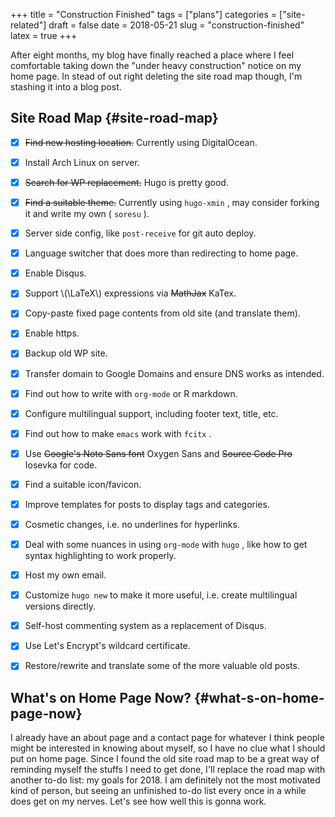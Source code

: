 +++
title = "Construction Finished"
tags = ["plans"]
categories = ["site-related"]
draft = false
date = 2018-05-21
slug = "construction-finished"
latex = true
+++

After eight months, my blog have finally reached a place where I feel comfortable taking down the "under heavy construction" notice on my home page. In stead of out right deleting the site road map though, I'm stashing it into a blog post.


## Site Road Map {#site-road-map}

-   [X] ~~Find new hosting location.~~ Currently using DigitalOcean.
-   [X] Install Arch Linux on server.
-   [X] ~~Search for WP replacement.~~ Hugo is pretty good.
-   [X] ~~Find a suitable theme.~~ Currently using `hugo-xmin` , may consider forking it and write my own ( `soresu` ).
-   [X] Server side config, like `post-receive` for git auto deploy.
-   [X] Language switcher that does more than redirecting to home page.
-   [X] Enable Disqus.
-   [X] Support \\(\LaTeX\\) expressions via ~~MathJax~~ KaTex.
-   [X] Copy-paste fixed page contents from old site (and translate them).
-   [X] Enable https.
-   [X] Backup old WP site.
-   [X] Transfer domain to Google Domains and ensure DNS works as intended.
-   [X] Find out how to write with `org-mode` or R markdown.
-   [X] Configure multilingual support, including footer text, title, etc.
-   [X] Find out how to make `emacs` work with `fcitx` .
-   [X] Use ~~Google's Noto Sans font~~ Oxygen Sans and ~~Source Code Pro~~ Iosevka for code.
-   [X] Find a suitable icon/favicon.
-   [X] Improve templates for posts to display tags and categories.
-   [X] Cosmetic changes, i.e. no underlines for hyperlinks.
-   [X] Deal with some nuances in using `org-mode` with `hugo` , like how to get syntax highlighting to work properly.
-   [X] Host my own email.
-   [X] Customize `hugo new` to make it more useful, i.e. create multilingual versions directly.
-   [X] Self-host commenting system as a replacement of Disqus.
-   [X] Use Let's Encrypt's wildcard certificate.
-   [X] Restore/rewrite and translate some of the more valuable old posts.


## What's on Home Page Now? {#what-s-on-home-page-now}

I already have an about page and a contact page for whatever I think people might be interested in knowing about myself, so I have no clue what I should put on home page. Since I found the old site road map to be a great way of reminding myself the stuffs I need to get done, I'll replace the road map with another to-do list: my goals for 2018. I am definitely not the most motivated kind of person, but seeing an unfinished to-do list every once in a while does get on my nerves. Let's see how well this is gonna work.
